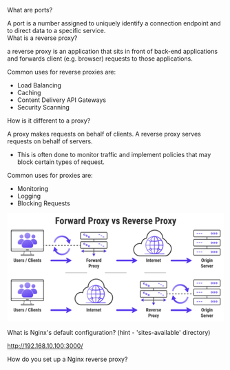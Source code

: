 What are ports?  

A port is  a number assigned to uniquely identify a connection endpoint and to direct data to a specific service.  
What is a reverse proxy?   

a reverse proxy is an application that sits in front of back-end applications and forwards client (e.g. browser) requests to those applications.

Common uses for reverse proxies are:
- Load Balancing
- Caching
- Content Delivery
API Gateways
- Security Scanning



How is it different to a proxy?

A proxy makes requests on behalf of clients. A reverse proxy serves requests on behalf of servers.

- This is often done to monitor traffic and implement policies that may block certain types of request. 

Common uses for proxies are:
- Monitoring
- Logging
- Blocking Requests

<img src="Proxies.png">

 
What is Nginx's default configuration? (hint - 'sites-available' directory)

http://192.168.10.100:3000/

How do you set up a Nginx reverse proxy?